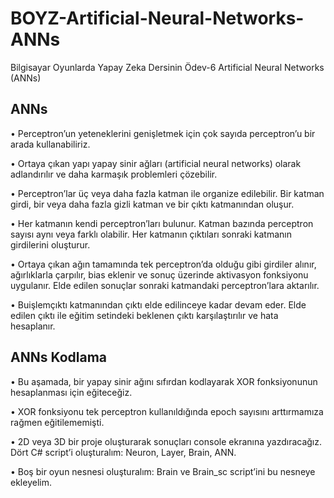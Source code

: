 # BOYZ-Artificial-Neural-Networks-ANNs
Bilgisayar Oyunlarda Yapay Zeka Dersinin Ödev-6 Artificial Neural Networks (ANNs)

## ANNs

• Perceptron’un yeteneklerini genişletmek için çok sayıda perceptron’u bir arada kullanabiliriz.

• Ortaya çıkan yapı yapay sinir ağları (artificial neural networks) olarak adlandırılır ve daha karmaşık problemleri çözebilir.

• Perceptron’lar üç veya daha fazla katman ile organize edilebilir. Bir katman girdi, bir veya daha fazla gizli katman ve bir çıktı katmanından oluşur.

• Her katmanın kendi perceptron’ları bulunur. Katman bazında perceptron sayısı aynı veya farklı olabilir. Her katmanın çıktıları sonraki katmanın girdilerini oluşturur.

• Ortaya çıkan ağın tamamında tek perceptron’da olduğu gibi girdiler alınır, ağırlıklarla çarpılır, bias eklenir ve sonuç üzerinde aktivasyon fonksiyonu uygulanır. Elde edilen sonuçlar sonraki katmandaki  perceptron’lara aktarılır.

 • Buişlemçıktı katmanından çıktı elde edilinceye kadar devam eder. Elde edilen çıktı ile eğitim setindeki beklenen çıktı karşılaştırılır ve hata hesaplanır.

## ANNs Kodlama

• Bu aşamada, bir yapay sinir ağını sıfırdan kodlayarak XOR fonksiyonunun hesaplanması için eğiteceğiz.

• XOR fonksiyonu tek perceptron kullanıldığında epoch sayısını arttırmamıza rağmen eğitilememişti.

• 2D veya 3D bir proje oluşturarak sonuçları console ekranına yazdıracağız. Dört C# script’i oluşturalım: Neuron, Layer, Brain, ANN.

• Boş bir oyun nesnesi oluşturalım: Brain ve Brain_sc script’ini bu nesneye ekleyelim.
 
